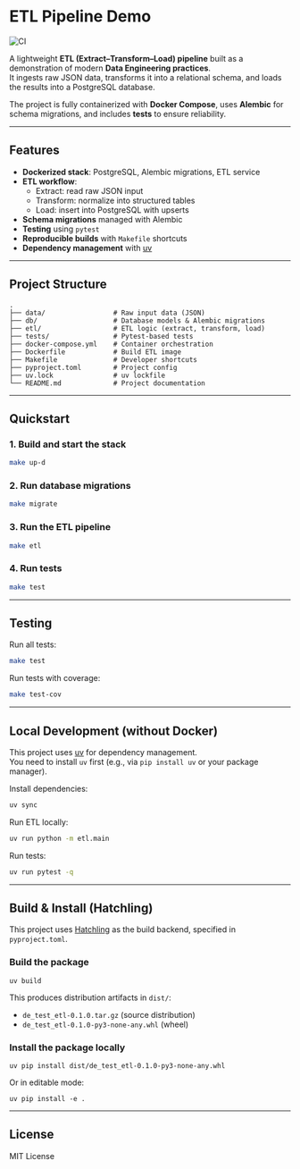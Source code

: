 # ETL Pipeline Demo

![CI](https://github.com/ibra86/de-test-etl/actions/workflows/ci.yml/badge.svg)


A lightweight **ETL (Extract–Transform–Load) pipeline** built as a demonstration of modern **Data Engineering practices**.  
It ingests raw JSON data, transforms it into a relational schema, and loads the results into a PostgreSQL database.  

The project is fully containerized with **Docker Compose**, uses **Alembic** for schema migrations, and includes **tests** to ensure reliability.

---

## Features

- **Dockerized stack**: PostgreSQL, Alembic migrations, ETL service  
- **ETL workflow**:
  - Extract: read raw JSON input
  - Transform: normalize into structured tables
  - Load: insert into PostgreSQL with upserts  
- **Schema migrations** managed with Alembic  
- **Testing** using `pytest`  
- **Reproducible builds** with `Makefile` shortcuts  
- **Dependency management** with [uv](https://github.com/astral-sh/uv)

---

## Project Structure

```
.
├── data/                 # Raw input data (JSON)
├── db/                   # Database models & Alembic migrations
├── etl/                  # ETL logic (extract, transform, load)
├── tests/                # Pytest-based tests
├── docker-compose.yml    # Container orchestration
├── Dockerfile            # Build ETL image
├── Makefile              # Developer shortcuts
├── pyproject.toml        # Project config
├── uv.lock               # uv lockfile
└── README.md             # Project documentation
```

---

## Quickstart

### 1. Build and start the stack
```bash
make up-d
```

### 2. Run database migrations
```bash
make migrate
```

### 3. Run the ETL pipeline
```bash
make etl
```

### 4. Run tests
```bash
make test
```

---

## Testing

Run all tests:

```bash
make test
```

Run tests with coverage:

```bash
make test-cov
```

---

## Local Development (without Docker)

This project uses [uv](https://github.com/astral-sh/uv) for dependency management.  
You need to install `uv` first (e.g., via `pip install uv` or your package manager).

Install dependencies:

```bash
uv sync
```

Run ETL locally:

```bash
uv run python -m etl.main
```

Run tests:

```bash
uv run pytest -q
```

---

## Build & Install (Hatchling)

This project uses [Hatchling](https://hatch.pypa.io/latest/hatchling/) as the build backend, specified in `pyproject.toml`.

### Build the package
```
uv build
```

This produces distribution artifacts in `dist/`:
- `de_test_etl-0.1.0.tar.gz` (source distribution)
- `de_test_etl-0.1.0-py3-none-any.whl` (wheel)

### Install the package locally
```
uv pip install dist/de_test_etl-0.1.0-py3-none-any.whl
```

Or in editable mode:
```
uv pip install -e .
```

---

## License

MIT License
